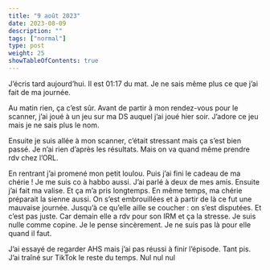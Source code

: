 ```yaml
---
title: "9 août 2023"
date: 2023-08-09
description: ""
tags: ["normal"]
type: post
weight: 25
showTableOfContents: true
---
```


J’écris tard aujourd’hui. Il est 01:17 du mat. Je ne sais même plus ce que j’ai fait de ma journée.

Au matin rien, ça c’est sûr. Avant de partir à mon rendez-vous pour le scanner, j’ai joué à un jeu sur ma DS auquel j’ai joué hier soir. J’adore ce jeu mais je ne sais plus le nom.

Ensuite je suis allée à mon scanner, c’était stressant mais ça s’est bien passé. Je n’ai rien d’après les résultats. Mais on va quand même prendre rdv chez l’ORL.

En rentrant j’ai promené mon petit loulou. Puis j’ai fini le cadeau de ma chérie ! Je me suis co à habbo aussi. J’ai parlé à deux de mes amis. Ensuite j’ai fait ma valise. Et ça m’a pris longtemps. En même temps, ma chérie préparait la sienne aussi. On s’est embrouillées et à partir de là ce fut une mauvaise journée. Jusqu’à ce qu’elle aille se coucher : on s’est disputées. Et c’est pas juste. Car demain elle a rdv pour son IRM et ça la stresse. Je suis nulle comme copine. Je le pense sincèrement. Je ne suis pas là pour elle quand il faut.

J’ai essayé de regarder AHS mais j’ai pas réussi à finir l’épisode. Tant pis. J’ai traîné sur TikTok le reste du temps. Nul nul nul